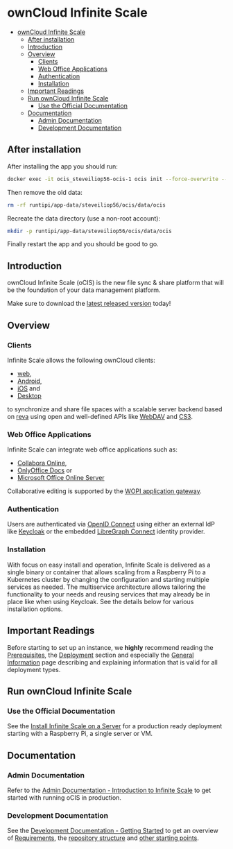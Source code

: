 # ownCloud Infinite Scale

- [ownCloud Infinite Scale](#owncloud-infinite-scale)
  - [After installation](#after-installation)
  - [Introduction](#introduction)
  - [Overview](#overview)
    - [Clients](#clients)
    - [Web Office Applications](#web-office-applications)
    - [Authentication](#authentication)
    - [Installation](#installation)
  - [Important Readings](#important-readings)
  - [Run ownCloud Infinite Scale](#run-owncloud-infinite-scale)
    - [Use the Official Documentation](#use-the-official-documentation)
  - [Documentation](#documentation)
    - [Admin Documentation](#admin-documentation)
    - [Development Documentation](#development-documentation)

## After installation

After installing the app you should run:

```bash
docker exec -it ocis_steveiliop56-ocis-1 ocis init --force-overwrite --insecure yes
```

Then remove the old data:

```bash
rm -rf runtipi/app-data/steveiliop56/ocis/data/ocis
```

Recreate the data directory (use a non-root account):

```bash
mkdir -p runtipi/app-data/steveiliop56/ocis/data/ocis
```

Finally restart the app and you should be good to go.

## Introduction

ownCloud Infinite Scale (oCIS) is the new file sync & share platform that will be the foundation of your data management platform.

Make sure to download the [latest released version](https://download.owncloud.com/ocis/ocis/stable/?sort=time&order=desc) today!

## Overview

### Clients

Infinite Scale allows the following ownCloud clients:

- [web](https://github.com/owncloud/web),
- [Android](https://github.com/owncloud/android),
- [iOS](https://github.com/owncloud/ios-app) and
- [Desktop](https://github.com/owncloud/client/)

to synchronize and share file spaces with a scalable server backend based on [reva](https://reva.link/) using open and well-defined APIs like [WebDAV](http://www.webdav.org/) and [CS3](https://github.com/cs3org/cs3apis/).

### Web Office Applications

Infinite Scale can integrate web office applications such as:

- [Collabora Online](https://github.com/CollaboraOnline/online),
- [OnlyOffice Docs](https://github.com/ONLYOFFICE/DocumentServer) or
- [Microsoft Office Online Server](https://owncloud.com/microsoft-office-online-integration-with-wopi/)

Collaborative editing is supported by the [WOPI application gateway](https://github.com/cs3org/wopiserver).

### Authentication

Users are authenticated via [OpenID Connect](https://openid.net/connect/) using either an external IdP like [Keycloak](https://www.keycloak.org/) or the embedded [LibreGraph Connect](https://github.com/libregraph/lico) identity provider.

### Installation

With focus on easy install and operation, Infinite Scale is delivered as a single binary or container that allows scaling from a Raspberry Pi to a Kubernetes cluster by changing the configuration and starting multiple services as needed. The multiservice architecture allows tailoring the functionality to your needs and reusing services that may already be in place like when using Keycloak. See the details below for various installation options.

## Important Readings

Before starting to set up an instance, we **highly** recommend reading the [Prerequisites](https://doc.owncloud.com/ocis/next/prerequisites/prerequisites.html), the [Deployment](https://doc.owncloud.com/ocis/next/deployment/) section and especially the [General Information](https://doc.owncloud.com/ocis/next/deployment/general/general-info.html) page describing and explaining information that is valid for all deployment types.

## Run ownCloud Infinite Scale

### Use the Official Documentation

See the [Install Infinite Scale on a Server](https://doc.owncloud.com/ocis/next/depl-examples/ubuntu-compose/ubuntu-compose-prod.html) for a production ready deployment starting with a Raspberry Pi, a single server or VM.

## Documentation

### Admin Documentation

Refer to the [Admin Documentation - Introduction to Infinite Scale](https://doc.owncloud.com/ocis/next/) to get started with running oCIS in production.

### Development Documentation

See the [Development Documentation - Getting Started](https://owncloud.dev/ocis/development/getting-started/) to get an overview of [Requirements](https://owncloud.dev/ocis/development/getting-started/#requirements), the [repository structure](https://owncloud.dev/ocis/development/getting-started/#repository-structure) and [other starting points](https://owncloud.dev/ocis/development/getting-started/#starting-points).
